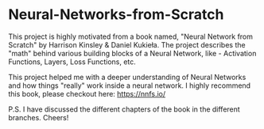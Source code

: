 # Neural-Networks-from-Scratch

This project is highly motivated from a book named, "Neural Network from Scratch" by Harrison Kinsley & Daniel Kukieła. 
The project describes the "math" behind various building blocks of a Neural Network, like - Activation Functions, Layers, Loss Functions, etc.

This project helped me with a deeper understanding of Neural Networks and how things "really" work inside a neural network.
I highly recommend this book, please checkout here: <a href="https://nnfs.io/">https://nnfs.io/</a>

P.S. I have discussed the different chapters of the book in the different branches. 
Cheers!
